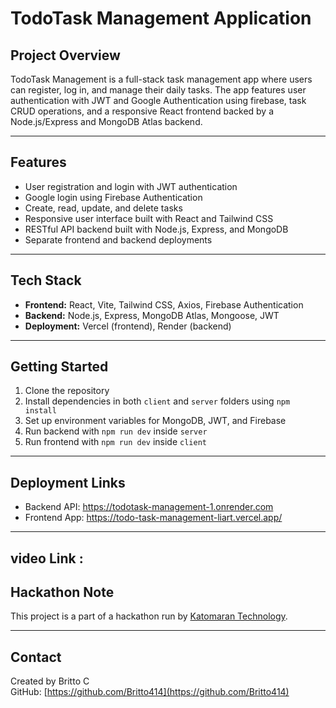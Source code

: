 # TodoTask Management Application

## Project Overview
TodoTask Management is a full-stack task management app where users can register, log in, and manage their daily tasks. The app features user authentication with JWT and Google Authentication using firebase, task CRUD operations, and a responsive React frontend backed by a Node.js/Express and MongoDB Atlas backend.

---

## Features
- User registration and login with JWT authentication
- Google login using Firebase Authentication
- Create, read, update, and delete tasks
- Responsive user interface built with React and Tailwind CSS
- RESTful API backend built with Node.js, Express, and MongoDB
- Separate frontend and backend deployments

---

## Tech Stack
- **Frontend:** React, Vite, Tailwind CSS, Axios, Firebase Authentication
- **Backend:** Node.js, Express, MongoDB Atlas, Mongoose, JWT
- **Deployment:** Vercel (frontend), Render (backend)

---

## Getting Started
1. Clone the repository  
2. Install dependencies in both `client` and `server` folders using `npm install`  
3. Set up environment variables for MongoDB, JWT, and Firebase  
4. Run backend with `npm run dev` inside `server`  
5. Run frontend with `npm run dev` inside `client`  

---

## Deployment Links
- Backend API: https://todotask-management-1.onrender.com  
- Frontend App: https://todo-task-management-liart.vercel.app/

---

## video Link : 

## Hackathon Note
This project is a part of a hackathon run by [Katomaran Technology](https://www.katomaran.com).

---

## Contact
Created by Britto C  
GitHub: [https://github.com/Britto414](https://github.com/Britto414)
